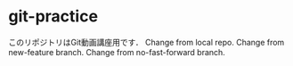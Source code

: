 # git-practice
このリポジトリはGit動画講座用です．
Change from local repo.
Change from new-feature branch.
Change from no-fast-forward branch.
